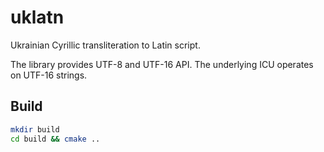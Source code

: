 uklatn
==
Ukrainian Cyrillic transliteration to Latin script.

The library provides UTF-8 and UTF-16 API. The underlying ICU operates on UTF-16 strings.


Build
--

```sh
mkdir build
cd build && cmake ..
```
